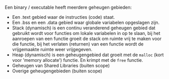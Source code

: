 Een binary / executable heeft meerdere geheugen gebieden:
 - Een .text gebied waar de instructies (code) staat.
 - Een .bss en een .data gebied waar globale variabelen opgeslagen zijn.
 - Stack (dynamisch) is een continu veranderend geheugen gebied dat gebruikt wordt voor functies om lokale variabelen in op te slaan, bij het aanroepen van een functie groeit de stack om ruimte vrij te maken voor die functie, bij het verlaten (returnen) van een functie wordt de vrijgemaakte ruimte weer vrijgegeven.
 - Heap (dynamisch) is een geheugengebied dat groeit met de `malloc` (kort voor 'memory allocate') functie. En krimpt met de `free` functie. 
 - Geheugen van Shared Libraries (buiten scope)
 - Overige geheugengebieden (buiten scope)
